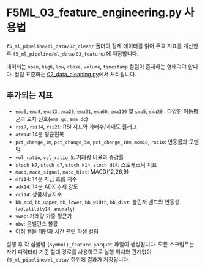 # F5ML_03_feature_engineering.py 사용법

`f5_ml_pipeline/ml_data/02_clean/` 폴더의 정제 데이터를 읽어 주요 지표를 계산한 후
`f5_ml_pipeline/ml_data/03_feature/`에 저장합니다.

데이터는 `open`, `high`, `low`, `close`, `volume`, `timestamp` 컬럼이 존재하는
형태여야 합니다. 컬럼 표준화는 [02_data_cleaning.py](f5ml_data_cleaning.md)에서
처리됩니다.

## 추가되는 지표
- `ema5`, `ema8`, `ema13`, `ema20`, `ema21`, `ema60`, `ema120` 및 `sma5`, `sma20`
  : 다양한 이동평균과 교차 신호(`ema_gc`, `ema_dc`)
- `rsi7`, `rsi14`, `rsi21`: RSI 지표와 과매수/과매도 플래그
- `atr14`: 14분 평균진폭
- `pct_change_1m`, `pct_change_5m`, `pct_change_10m`, `mom10`, `roc10`: 변동률과 모멘텀
- `vol_ratio`, `vol_ratio_5`: 거래량 비율과 증감률
- `stoch_k7`, `stoch_d7`, `stoch_k14`, `stoch_d14`: 스토캐스틱 지표
- `macd`, `macd_signal`, `macd_hist`: MACD(12,26,9)
- `mfi14`: 14분 자금 흐름 지수
- `adx14`: 14분 ADX 추세 강도
- `cci14`: 상품채널지수
- `bb_mid`, `bb_upper`, `bb_lower`, `bb_width`, `bb_dist`: 볼린저 밴드와 변동성(`volatility14`, `anomaly`)
- `vwap`: 거래량 가중 평균가
- `obv`: 온밸런스 볼륨
- 여러 캔들 패턴과 시간 관련 파생 컬럼

실행 후 각 심볼별 `{symbol}_feature.parquet` 파일이 생성됩니다.
모든 스크립트는 자기 디렉터리 기준 절대 경로를 사용하므로 실행 위치와 관계없이 `f5_ml_pipeline/ml_data/` 하위에 결과가 저장됩니다.
